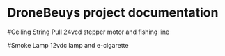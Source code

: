 # DroneBeuys project documentation

#Ceiling String Pull
24vcd stepper motor and fishing line

#Smoke Lamp
12vdc lamp and e-cigarette
